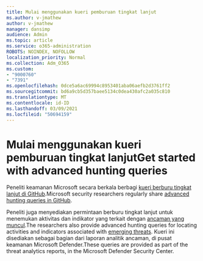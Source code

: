 ```yaml
---
title: Mulai menggunakan kueri pemburuan tingkat lanjut
ms.author: v-jmathew
author: v-jmathew
manager: dansimp
audience: Admin
ms.topic: article
ms.service: o365-administration
ROBOTS: NOINDEX, NOFOLLOW
localization_priority: Normal
ms.collection: Adm_O365
ms.custom:
- "9000760"
- "7391"
ms.openlocfilehash: 0dce5a6ac69994c8953401aba06aefb2d3761ff2
ms.sourcegitcommit: bd6a9cb5d357baee5134c0dea430afc2a035c810
ms.translationtype: MT
ms.contentlocale: id-ID
ms.lasthandoff: 03/09/2021
ms.locfileid: "50694159"
---
```

# <a name="get-started-with-advanced-hunting-queries"></a><span data-ttu-id="8f75c-102">Mulai menggunakan kueri pemburuan tingkat lanjut</span><span class="sxs-lookup"><span data-stu-id="8f75c-102">Get started with advanced hunting queries</span></span>

<span data-ttu-id="8f75c-103">Peneliti keamanan Microsoft secara berkala berbagi [kueri berburu tingkat lanjut di GitHub](https://go.microsoft.com/fwlink/?linkid=2144624).</span><span class="sxs-lookup"><span data-stu-id="8f75c-103">Microsoft security researchers regularly share [advanced hunting queries in GitHub](https://go.microsoft.com/fwlink/?linkid=2144624).</span></span>

<span data-ttu-id="8f75c-104">Peneliti juga menyediakan permintaan berburu tingkat lanjut untuk menemukan aktivitas dan indikator yang terkait dengan [ancaman yang muncul](https://go.microsoft.com/fwlink/?linkid=2145808).</span><span class="sxs-lookup"><span data-stu-id="8f75c-104">The researchers also provide advanced hunting queries for locating activities and indicators associated with [emerging threats](https://go.microsoft.com/fwlink/?linkid=2145808).</span></span> <span data-ttu-id="8f75c-105">Kueri ini disediakan sebagai bagian dari laporan analitik ancaman, di pusat keamanan Microsoft Defender.</span><span class="sxs-lookup"><span data-stu-id="8f75c-105">These queries are provided as part of the threat analytics reports, in the Microsoft Defender Security Center.</span></span>
